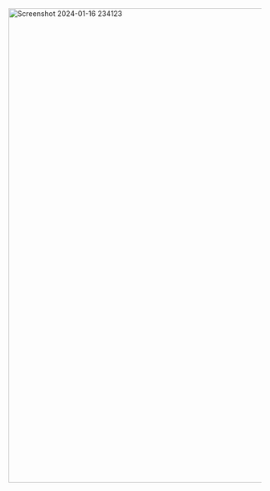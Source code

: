 <img width="943" alt="Screenshot 2024-01-16 234123" src="https://github.com/Balaji7077/Quiz_Application_Devlopment_Using_Django/assets/149072462/2ef2282d-8cde-4af0-89ed-6d6e0a2dbee3">

